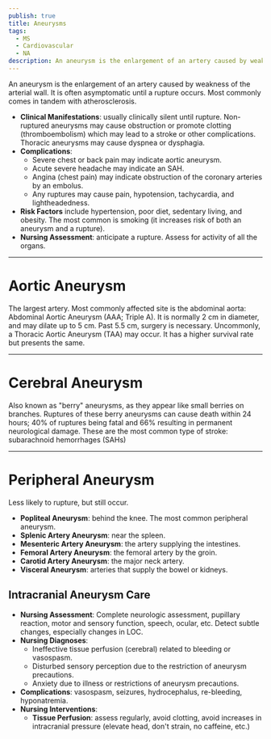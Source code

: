 ```yaml
---
publish: true
title: Aneurysms
tags:
  - MS
  - Cardiovascular
  - NA
description: An aneurysm is the enlargement of an artery caused by weakness of the arterial wall. It is often asymptomatic until a rupture occurs. Most commonly comes in tandem with atherosclerosis.
---
```

An aneurysm is the enlargement of an artery caused by weakness of the arterial wall. It is often asymptomatic until a rupture occurs. Most commonly comes in tandem with atherosclerosis.
- **Clinical Manifestations**: usually clinically silent until rupture. Non-ruptured aneurysms may cause obstruction or promote clotting (thromboembolism) which may lead to a stroke or other complications. Thoracic aneurysms may cause dyspnea or dysphagia.
- **Complications**:
	- Severe chest or back pain may indicate aortic aneurysm.
	- Acute severe headache may indicate an SAH.
	- Angina (chest pain) may indicate obstruction of the coronary arteries by an embolus.
	- Any ruptures may cause pain, hypotension, tachycardia, and lightheadedness.
- **Risk Factors** include hypertension, poor diet, sedentary living, and obesity. The most common is smoking (it increases risk of both an aneurysm and a rupture).
- **Nursing Assessment**: anticipate a rupture. Assess for activity of all the organs.

___

# Aortic Aneurysm
The largest artery. Most commonly affected site is the abdominal aorta: Abdominal Aortic Aneurysm (AAA; Triple A). It is normally 2 cm in diameter, and may dilate up to 5 cm. Past 5.5 cm, surgery is necessary. Uncommonly, a Thoracic Aortic Aneurysm (TAA) may occur. It has a higher survival rate but presents the same.

___

# Cerebral Aneurysm
Also known as "berry" aneurysms, as they appear like small berries on branches. Ruptures of these berry aneurysms can cause death within 24 hours; 40% of ruptures being fatal and 66% resulting in permanent neurological damage. These are the most common type of stroke: subarachnoid hemorrhages (SAHs)

___

# Peripheral Aneurysm
Less likely to rupture, but still occur.
- **Popliteal Aneurysm**: behind the knee. The most common peripheral aneurysm.
- **Splenic Artery Aneurysm**: near the spleen.
- **Mesenteric Artery Aneurysm**: the artery supplying the intestines.
- **Femoral Artery Aneurysm**: the femoral artery by the groin.
- **Carotid Artery Aneurysm**: the major neck artery.
- **Visceral Aneurysm**: arteries that supply the bowel or kidneys.
## Intracranial Aneurysm Care
- **Nursing Assessment**: Complete neurologic assessment, pupillary reaction, motor and sensory function, speech, ocular, etc. Detect subtle changes, especially changes in LOC.
- **Nursing Diagnoses**:
	- Ineffective tissue perfusion (cerebral) related to bleeding or vasospasm.
	- Disturbed sensory perception due to the restriction of aneurysm precautions.
	- Anxiety due to illness or restrictions of aneurysm precautions.
- **Complications**: vasospasm, seizures, hydrocephalus, re-bleeding, hyponatremia.
- **Nursing Interventions**:
	- **Tissue Perfusion**: assess regularly, avoid clotting, avoid increases in intracranial pressure (elevate head, don't strain, no caffeine, etc.)
